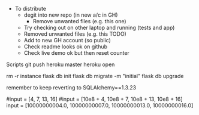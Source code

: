 
* To distribute
  * degit into new repo (in new a/c in GH)
    * Remove unwanted files (e.g. this one)
  * Try checking out on other laptop and running (tests and app)  
  * Removed unwanted files (e.g. this TODO)    
  * Add to new GH account (so public)
  * Check readme looks ok on github
  * Check live demo ok but then reset counter

Scripts
git push heroku master
heroku open

rm -r instance
flask db init
flask db migrate -m "initial"
flask db upgrade


remember to keep reverting to SQLAlchemy==1.3.23

#input = [4, 7, 13, 16]
#input = [10e8 + 4, 10e8 + 7, 10e8 + 13, 10e8 + 16]
input = [10000000004.0, 10000000007.0, 10000000013.0, 10000000016.0]
